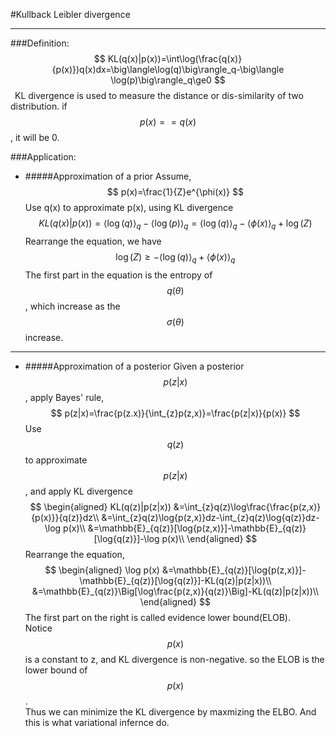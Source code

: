 #Kullback Leibler divergence
***
###Definition:
$$
KL(q(x)|p(x))=\int\log(\frac{q(x)}{p(x)})q(x)dx=\big\langle\log(q)\big\rangle_q-\big\langle \log(p)\big\rangle_q\ge0
$$
&ensp;KL divergence is used to measure the distance or dis-similarity of two distribution. if $$p(x)==q(x)$$, it will be 0.

###Application:
* #####Approximation of a prior 
Assume,
$$
p(x)=\frac{1}{Z}e^{\phi(x)}
$$
Use q(x) to approximate p(x), using KL divergence
$$
KL(q(x)|p(x))=\big\langle\log(q)\big\rangle_q-\big\langle \log(p)\big\rangle_q=\big\langle\log(q)\big\rangle_q-\big\langle\phi(x)\big\rangle_q+\log(Z)
$$
Rearrange the equation, we have
$$
\log(Z)\ge-\big\langle\log(q)\big\rangle_q+\big\langle\phi(x)\big\rangle_q
$$
The first part in the equation is the entropy of $$q(\theta)$$, which increase as the $$\sigma(\theta)$$ increase.
***
* #####Approximation of a posterior
Given a posterior $$p(z|x)$$, apply Bayes' rule,
$$
p(z|x)=\frac{p(z.x)}{\int_{z}p(z,x)}=\frac{p(z|x)}{p(x)}
$$
Use $$q(z)$$ to approximate $$p(z|x)$$, and apply KL divergence
$$
\begin{aligned}
KL(q(z)|p(z|x)) &=\int_{z}q(z)\log\frac{\frac{p(z,x)}{p(x)}}{q(z)}dz\\
                &=\int_{z}q(z)\log{p(z,x)}dz-\int_{z}q(z)\log{q(z)}dz-\log p(x)\\
                &=\mathbb{E}_{q(z)}[\log{p(z,x)}]-\mathbb{E}_{q(z)}[\log{q(z)}]-\log p(x)\\
\end{aligned}
$$
Rearrange the equation,
$$
\begin{aligned}
\log p(x) &=\mathbb{E}_{q(z)}[\log{p(z,x)}]-\mathbb{E}_{q(z)}[\log{q(z)}]-KL(q(z)|p(z|x))\\
          &=\mathbb{E}_{q(z)}\Big[\log\frac{p(z,x)}{q(z)}\Big]-KL(q(z)|p(z|x))\\
\end{aligned}
$$
The first part on the right is called evidence lower bound(ELOB).  
Notice $$p(x)$$ is a constant to z, and KL divergence is non-negative. so the ELOB is the lower bound of $$p(x)$$.  
Thus we can minimize the KL divergence by maxmizing the ELBO. And this is what variational infernce do.

